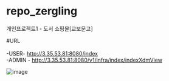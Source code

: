 # repo_zergling
개인프로젝트1 - 도서 쇼핑몰[교보문고]

#URL <br/><br/>
     -USER- http://3.35.53.81:8080/index<br/>
     -ADMIN - http://3.35.53.81:8080/v1/infra/index/indexXdmView

![image](https://github.com/user-attachments/assets/fc87222c-0543-466d-abc2-8742b5b2ad53)

